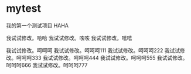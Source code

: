 # mytest
我的第一个测试项目
HAHA

我试试修改。哈哈
我试试修改。咳咳
我试试修改。嘻嘻

我试试修改。呵呵呵
我试试修改。呵呵呵111
我试试修改。呵呵呵222
我试试修改。呵呵呵333
我试试修改。呵呵呵444
我试试修改。呵呵呵555
我试试修改。呵呵呵666
我试试修改。呵呵呵777